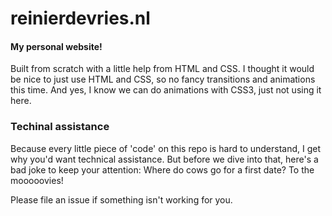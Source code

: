 # reinierdevries.nl #
#### My personal website! ###
Built from scratch with a little help from HTML and CSS. I thought it would be nice to just use HTML and CSS, so no fancy transitions and animations this time. And yes, I know we can do animations with CSS3, just not using it here.

### Techinal assistance ###
Because every little piece of 'code' on this repo is hard to understand, I get why you'd want technical assistance. But before we dive into that, here's a bad joke to keep your attention: Where do cows go for a first date? To the mooooovies!

Please file an issue if something isn't working for you.
